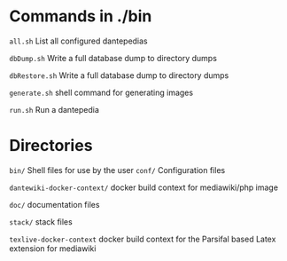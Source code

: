 

# Commands in ./bin


`all.sh`   List all configured dantepedias

`dbDump.sh` Write a full database dump to directory dumps  

`dbRestore.sh` Write a full database dump to directory dumps  

`generate.sh`  shell command for generating images

`run.sh` Run a dantepedia



# Directories

`bin/`  Shell files for use by the user
`conf/` Configuration files


`dantewiki-docker-context/`  docker build context for mediawiki/php image

`doc/`   documentation files

`stack/`  stack files 

`texlive-docker-context`  docker build context for the Parsifal based Latex extension for mediawiki





